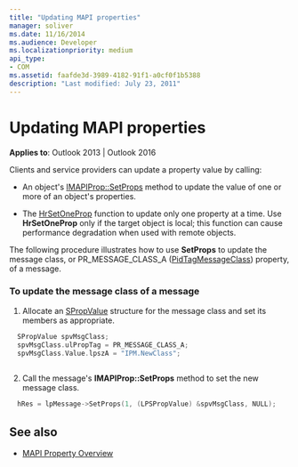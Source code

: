 ```yaml
---
title: "Updating MAPI properties"
manager: soliver
ms.date: 11/16/2014
ms.audience: Developer
ms.localizationpriority: medium
api_type:
- COM
ms.assetid: faafde3d-3989-4182-91f1-a0cf0f1b5388
description: "Last modified: July 23, 2011"
---
```


# Updating MAPI properties

**Applies to**: Outlook 2013 | Outlook 2016 
  
Clients and service providers can update a property value by calling:
  
- An object's [IMAPIProp::SetProps](imapiprop-setprops.md) method to update the value of one or more of an object's properties. 
    
- The [HrSetOneProp](hrsetoneprop.md) function to update only one property at a time. Use **HrSetOneProp** only if the target object is local; this function can cause performance degradation when used with remote objects. 
    
The following procedure illustrates how to use **SetProps** to update the message class, or PR_MESSAGE_CLASS_A ([PidTagMessageClass](pidtagmessageclass-canonical-property.md)) property, of a message. 
  
### To update the message class of a message 
  
1. Allocate an [SPropValue](spropvalue.md) structure for the message class and set its members as appropriate. 
    
  ```cpp
    SPropValue spvMsgClass;
    spvMsgClass.ulPropTag = PR_MESSAGE_CLASS_A;
    spvMsgClass.Value.lpszA = "IPM.NewClass";
    
  ```

2. Call the message's **IMAPIProp::SetProps** method to set the new message class. 
    
  ```cpp
    hRes = lpMessage->SetProps(1, (LPSPropValue) &spvMsgClass, NULL);
  ```

## See also

- [MAPI Property Overview](mapi-property-overview.md)

